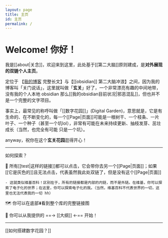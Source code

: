 ```yaml
---
layout: page
title: 主页
id: 主页
permalink: /
---
```


# Welcome! 你好！

我是[[about|关念]]，欢迎来到这里，此处基于[[第二大脑]]原则建成，是**对外展现的双链个人主页**。

定位于 【[我的博客](https://shutgnblink.me/) 完整长文】与【[[obsidian]] 第二大脑冲浪】之间，因为我的博客叫「关门说话」，这里就叫做「**玄关**」好了，一个非常漂亮有趣的中间地带，没有我的个人本地 obsidian 那么[[我的obsidian目前状况|邪恶混乱]]，但也并不是一个完整的文字项目。

事实上，最常见的称呼叫做「[[数字花园]]」(Digital Garden)，意思就是，它是有生命的、在不断变化的，每一个[[Page|页面]]可能是一根树干、一个枝条、一片叶子、一个种子（甚至一个坑lol），非常有可能在未来持续更新、抽枝发芽、茁壮成长（当然，也完全有可能 只是一个坑）。

anyway，祝你在这个**玄关花园**逛得开心！

---

如何探索？

🔗 所有[[test|这样的链接]]都可以点击，它会带你去另一个[[Page|页面]]；如果[[它是灰色的]]且无法点击，代表虽然我此处双链了，但是没有这个[[Page|页面]]

	- 这就类似维基百科！区别在于，所有的链接都是内部的内链，而不是外链。在维基，你可以探索了电子化的世界；在这里，你可以探索电子化的我。（当然，维基百科不代表世界的一切，这里也无法代表我的一切 hh）

🗺️ 你可以在底部⬇️看到整个库的完整链接图

📍 你可以从我提供的 ==→ [[大纲]] ←== 开始！

---
[[如何搭建数字花园？]]